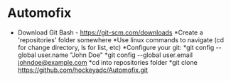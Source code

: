 # Automofix

* Download Git Bash - https://git-scm.com/downloads
*Create a 'repositories' folder somewhere
*Use linux commands to navigate (cd for change directory, ls for list, etc)
*Configure your git:
*git config --global user.name "John Doe"
*git config --global user.email johndoe@example.com
*cd into repositories folder
*git clone https://github.com/hockeyadc/Automofix.git